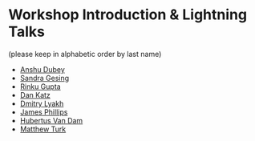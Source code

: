 Workshop Introduction & Lightning Talks
================
(please keep in alphabetic order by last name)

* [Anshu Dubey](Dubey.pdf)
* [Sandra Gesing](Gesing.pdf)
* [Rinku Gupta](Gupta.pdf)
* [Dan Katz](Katz.pdf)
* [Dmitry Lyakh](Lyakh.pdf)
* [James Phillips](Phillips.pdf)
* [Hubertus Van Dam](VanDam.pdf)
* [Matthew Turk](Turk.pdf)
